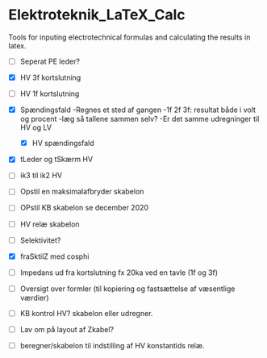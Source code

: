# Elektroteknik_LaTeX_Calc
Tools for inputing electrotechnical formulas and calculating the results in latex.


- [ ] Seperat PE leder?

- [X] HV 3f kortslutning

- [ ] HV 1f kortslutning

- [X] Spændingsfald
	-Regnes et sted af gangen
	-1f 2f 3f: resultat både i volt og procent
	-læg så tallene sammen selv?
	-Er det samme udregninger til HV og LV
	- [x] HV spændingsfald


- [X]  tLeder og tSkærm HV


- [ ]  ik3 til ik2 HV


- [ ]  Opstil en maksimalafbryder skabelon

- [ ]  OPstil KB skabelon se december 2020


- [ ] HV relæ skabelon


- [ ] Selektivitet?


- [x] fraSktilZ med cosphi


- [ ] Impedans ud fra kortslutning fx 20ka ved en tavle (1f og 3f)


- [ ] Oversigt over formler (til kopiering og fastsættelse af væsentlige værdier)


- [ ] KB kontrol HV? skabelon eller udregner.


- [ ] Lav om på layout af Zkabel?


- [ ] beregner/skabelon til indstilling af HV konstantids relæ.